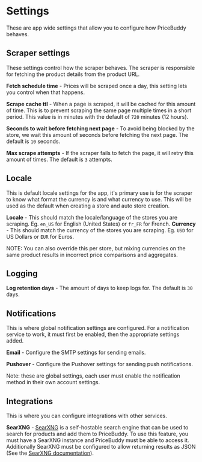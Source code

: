 # Settings

These are app wide settings that allow you to configure how PriceBuddy behaves.

## Scraper settings

These settings control how the scraper behaves. The scraper is responsible for
fetching the product details from the product URL.

**Fetch schedule time** - Prices will be scraped once a day, this setting lets 
you control when that happens.

**Scrape cache ttl** - When a page is scraped, it will be cached for this amount 
of time. This is to prevent scraping the same page multiple times in a short period. 
This value is in minutes with the default of `720` minutes (12 hours).

**Seconds to wait before fetching next page** - To avoid being blocked by the
store, we wait this amount of seconds before fetching the next page. The default
is `10` seconds.

**Max scrape attempts** - If the scraper fails to fetch the page, it will retry
this amount of times. The default is `3` attempts.

## Locale

This is default locale settings for the app, it's primary use is for the scraper
to know what format the currency is and what currency to use. This will be used
as the default when creating a store and auto store creation.

**Locale** - This should match the locale/language of the stores you are scraping.
Eg. `en_US` for English (United States) or `fr_FR` for French.
**Currency** - This should match the currency of the stores you are scraping.
Eg. `USD` for US Dollars or `EUR` for Euros.

NOTE: You can also override this per store, but mixing currencies on the same
product results in incorrect price comparisons and aggregates.

## Logging

**Log retention days** - The amount of days to keep logs for. The default is `30` days.

## Notifications

This is where global notification settings are configured. For a notification service
to work, it must first be enabled, then the appropriate settings added.

**Email** - Configure the SMTP settings for sending emails.

**Pushover** - Configure the Pushover settings for sending push notifications.

Note: these are global settings, each user must enable the notification method in their
own account settings.

## Integrations

This is where you can configure integrations with other services.

**SearXNG** - [SearXNG](https://github.com/searxng/searxng) is a self-hostable search engine
that can be used to search for products and add them to PriceBuddy. To use this feature, you
must have a SearXNG instance and PriceBuddy must be able to access it. Additionally
SearXNG must be configured to allow returning results as JSON (See the 
[SearXNG documentation](https://docs.searxng.org/admin/settings/settings_search.html#settings-search)).

